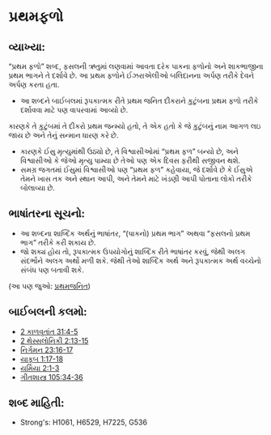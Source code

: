 # પ્રથમફળો 

## વ્યાખ્યા: 

“પ્રથમ ફળો” શબ્દ, ફસલની ઋતુમાં લણવામાં આવતા દરેક પાકના ફળોનો અને શાકભાજીના પ્રથમ ભાગને તે દર્શાવે છે.
આ પ્રથમ ફળોને ઈઝરાએલીઓ બલિદાનના અર્પણ તરીકે દેવને અર્પણ કરતા હતા.

* આ શબ્દને બાઈબલમાં રૂપકાત્મક રીતે પ્રથમ જનિત દીકરાને કુટુંબના પ્રથમ ફળો તરીકે દર્શાવવા માટે પણ વાપરવામાં આવ્યો છે.

કારણકે તે કુટુંબમાં તે દીકરો પ્રથમ જન્મ્યો હતો, તે એક હતો કે જે કુટુંબનું નામ આગળ લઇ જાય છે અને તેનું સન્માન ધારણ કરે છે.

* કારણકે ઈસુ મૃત્યુમાંથી ઉઠ્યો છે, તે વિશ્વાસીઓમાં “પ્રથમ ફળ” બન્યો છે, અને વિશ્વાસીઓ કે જેઓ મૃત્યુ પામ્યા છે તેઓ પણ એક દિવસ ફરીથી સજીવન થશે.
* સમગ્ર જગતમાં ઈસુમાં વિશ્વાસીઓ પણ “પ્રથમ ફળ” કહેવાયા, જે દર્શાવે છે કે ઈસુએ તેમને ખાસ તક અને સ્થાન આપી, અને તેમને માટે ખંડણી આપી પોતાના લોકો તરીકે બોલાવ્યા છે.

## ભાષાંતરના સૂચનો: 

* આ શબ્દના શાબ્દિક અર્થનું ભાષાંતર, “(પાકનો) પ્રથમ ભાગ” અથવા “ફસલનો પ્રથમ ભાગ” તરીકે કરી શકાય છે.
* જો શક્ય હોય તો, રૂપકાત્મક ઉપયોગોનું શાબ્દિક રીતે ભાષાંતર કરવું, જેથી અલગ સંદર્ભોને અલગ અર્થો મળી શકે. જેથી તેઓ શાબ્દિક અર્થ અને રૂપકાત્મક અર્થ વચ્ચેનો સંબંધ પણ બતાવી શકે.

(આ પણ જુઓ: [પ્રથમજનિત](../other/firstborn.md))

## બાઈબલની કલમો: 

* [2 કાળવૃતાંત 31:4-5](rc://gu/tn/help/2ch/31/04)
* [2 થેસ્સલોનિકી 2:13-15](rc://gu/tn/help/2th/02/13)
* [નિર્ગમન 23:16-17](rc://gu/tn/help/exo/23/16)
* [યાકૂબ 1:17-18](rc://gu/tn/help/jas/01/17)
* [યર્મિયા 2:1-3](rc://gu/tn/help/jer/02/01)
* [ગીતશાસ્ત્ર 105:34-36](rc://gu/tn/help/psa/105/034)

## શબ્દ માહિતી: 

* Strong's: H1061, H6529, H7225, G536
